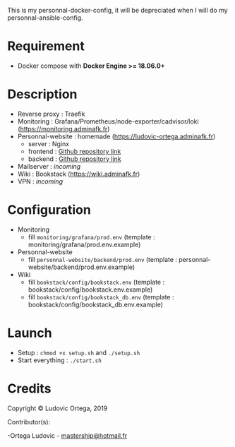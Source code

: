 This is my personnal-docker-config, it will be depreciated when I will do my personnal-ansible-config.

# Requirement

- Docker compose with **Docker Engine >= 18.06.0+**

# Description

- Reverse proxy : Traefik
- Monitoring : Grafana/Prometheus/node-exporter/cadvisor/loki (https://monitoring.adminafk.fr)
- Personnal-website : homemade (https://ludovic-ortega.adminafk.fr)
	- server : Nginx
	- frontend : [Github repository link](https://github.com/M0NsTeRRR/Personnal-website/tree/master/frontend)
	- backend : [Github repository link](https://github.com/M0NsTeRRR/Personnal-website/tree/master/backend)
- Mailserver : *incoming*
- Wiki : Bookstack (https://wiki.adminafk.fr)
- VPN : *incoming*

# Configuration

- Monitoring
	- fill `monitoring/grafana/prod.env` (template : monitoring/grafana/prod.env.example)
- Personnal-website
	- fill `personnal-website/backend/prod.env` (template : personnal-website/backend/prod.env.example)
- Wiki
	- fill `bookstack/config/bookstack.env` (template : bookstack/config/bookstack.env.example)
	- fill `bookstack/config/bookstack_db.env` (template : bookstack/config/bookstack_db.env.example)

# Launch

- Setup : `chmod +x setup.sh` and `./setup.sh`
- Start everything : `./start.sh`

# Credits

Copyright © Ludovic Ortega, 2019

Contributor(s):

-Ortega Ludovic - mastership@hotmail.fr